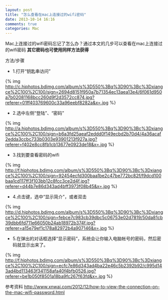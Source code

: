 ```yaml
---
layout: post
title: "怎么查看在mac上连接过的wifi密码"
date: 2013-10-14 16:16
comments: true
categories: Mac
---
```


Mac上连接过的wifi密码忘记了怎么办？通过本文的几步可以查看在mac上连接过的wifi密码
**其它密码也可使用同样方法获得**

方法/步骤

*	1.打开“钥匙串访问”

{% img http://c.hiphotos.bdimg.com/album/s%3D550%3Bq%3D90%3Bc%3Dxiangce%2C100%2C100/sign=2694d8151f950a7b71354ec13aea13e4/6f061d950a7b02081168bcc260d9f2d3572cc874.jpg?referer=01ff403769600c33a96eebf8282a&x=.jpg %}

*	2.选中左侧“登陆”、“密码”

{% img http://a.hiphotos.bdimg.com/album/s%3D550%3Bq%3D90%3Bc%3Dxiangce%2C100%2C100/sign=b6a3fd25aeaf2eddd0f149ecbd2b70d4/4a36acaf2edda3ccbc733b0303e93901213f927a.jpg?referer=f402e8cc8fb1cb13677e0923de18&x=.jpg %}

*	3.找到要查看密码的wifi

{% img http://f.hiphotos.bdimg.com/album/s%3D550%3Bq%3D90%3Bc%3Dxiangce%2C100%2C100/sign=92454ecfd300baa1be2c47be772bc82f/f9dcd100baa1cd117ff3f103bb12c8fcc3ce2d4f.jpg?referer=d44b7e86d343ad4bff3973f08b45&x=.jpg %}

*	4.点击键，选中“显示简介”，或者双击

{% img http://d.hiphotos.bdimg.com/album/s%3D550%3Bq%3D90%3Bc%3Dxiangce%2C100%2C100/sign=febce7c983cb39dbc5c06753e02d7819/50da81cb39dbb6fd711e66050b24ab18972b374f.jpg?referer=a15e79ef1c178a82972b4a907146&x=.jpg %}

*	5.在弹出的对话框选择“显示密码”，系统会让你输入电脑帐号的密码，然后密码就显示出来了。

{% img http://f.hiphotos.bdimg.com/album/s%3D550%3Bq%3D90%3Bc%3Dxiangce%2C100%2C100/sign=ecfc7e86d343ad4ba22e46c5b2392b92/c995d143ad4bd113463f341158afa40f4bfb0526.jpg?referer=be1b050f8501a18ba9fc267f63fd&x=.jpg %}


参考资料
http://www.xnwai.com/2012/12/how-to-view-the-connection-on-the-mac-wifi-password.html